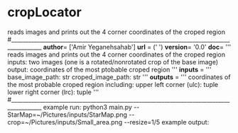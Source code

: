 # cropLocator
reads images and prints out the 4 corner coordinates of the croped region
#_________________________________________________________________________________________
__author__= ['Amir Yeganehsahab']
__url__ = (' ')
__version__= '0.0'
__doc__= '''
            reads images and prints out the 4 corner coordinates of the croped region
            inputs: two images (one is a rotated/nonrotated crop of the base image) 
            output: coordinates of the most ptobable croped region
            '''
__inputs__ = '''
            base_image_path: str
            croped_image_path: str
            '''
__outputs__ = '''
            coordinates of the most probable croped region 
            including: 
                upper left corner (ulc): tuple
                lower right corner (lrc): tuple
            '''
#_________________________________________________________________________________________
example run: python3 main.py --StarMap=~/Pictures/inputs/StarMap.png --crop=~/Pictures/inputs/Small_area.png  --resize=1/5
example output: 
